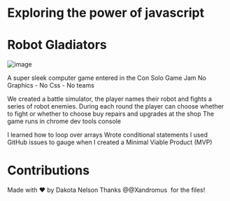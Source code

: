 # Exploring the power of javascript
# Robot Gladiators
![image](https://user-images.githubusercontent.com/77229281/107131459-0b609d00-689c-11eb-9d8b-ac93342cc372.png)

A super sleek computer game entered in the Con Solo Game Jam
No Graphics - No Css - No teams

We created a battle simulator, the player names their robot and fights a series of robot enemies. During each round the player can choose whether to fight or whether to choose buy repairs and upgrades at the shop 
The game runs in chrome dev tools console

I learned how to loop over arrays
Wrote conditional statements
I used GitHub issues to gauge when I created a Minimal Viable Product (MVP)

# Contributions
Made with ❤️ by Dakota Nelson
Thanks @@Xandromus  for the files! 